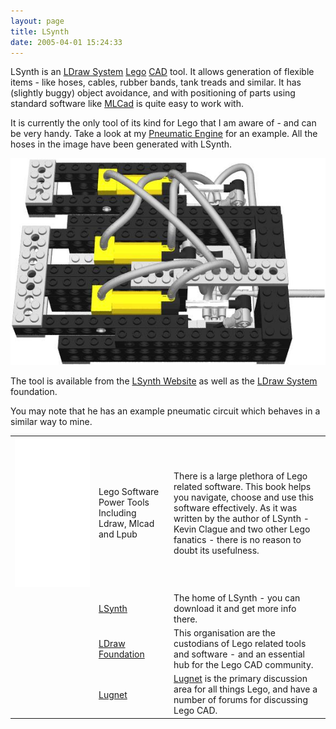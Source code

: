 ```yaml
---
layout: page
title: LSynth
date: 2005-04-01 15:24:33
---
```

LSynth is an <a class="wiki" href="/wiki/ldraw_system.html" title="The primary system for CAD representation of Lego parts">LDraw System</a> <a class="wiki" href="/wiki/lego.html" title="The best known construction toy">Lego</a> <a class="wiki" href="/wiki/cad.html" title="Computer Aided Design">CAD</a> tool. It allows generation of flexible items - like hoses, cables, rubber bands, tank treads and similar. It has (slightly buggy) object avoidance, and with positioning of parts using standard software like <a class="wiki" href="/wiki/mlcad.html" title="MLCad">MLCad</a> is quite easy to work with.

It is currently the only tool of its kind for Lego that I am aware of - and can be very handy. Take a look at my <a class="wiki" href="/assets/downloads/PneumaticEngineLSynth.mpd">Pneumatic Engine</a> for an example. All the hoses in the image have been generated with LSynth.

![Pneumatic Engine](/galleries/2006-07-09-pneumatic-engine-repost/PneumaticEngineLSynth.jpg)

The tool is available from the <a class="wiki" href="http://lsynth.sourceforge.net/">LSynth Website</a> as well as the <a class="wiki" href="/wiki/ldraw_system.html" title="The primary system for CAD representation of Lego parts">LDraw System</a> foundation.

You may note that he has an example pneumatic circuit which behaves in a similar way to mine.

<table class="normal" id="fancytable_1"> <tr>
<td><iframe style="width:120px;height:240px;" marginwidth="0" marginheight="0" scrolling="no" frameborder="0" src="//ws-eu.amazon-adsystem.com/widgets/q?ServiceVersion=20070822&OneJS=1&Operation=GetAdHtml&MarketPlace=GB&source=ss&ref=as_ss_li_til&ad_type=product_link&tracking_id=orionrobots-21&marketplace=amazon&region=GB&placement=B002FL3NQK&asins=B002FL3NQK&linkId=3fc9fe72c3b9b91d5cbcbd79dbb31d46&show_border=true&link_opens_in_new_window=true"></iframe></td> <td>Lego Software Power Tools Including Ldraw, Mlcad and Lpub</td> <td> There is a large plethora of Lego related software. This book helps you navigate, choose and use this software effectively. As it was written by the author of LSynth - Kevin Clague and two other Lego fanatics - there is no reason to doubt its usefulness.</td></tr>
<tr> <td></td> <td> <a class="wiki" href="http://lsynth.sourceforge.net/">LSynth</a> </td> <td> The home of LSynth - you can download it and get more info there.</td> </tr> <tr> <td></td> <td> <a class="wiki" href="tiki-directory_redirect.php?siteId=58">LDraw Foundation</a> </td> <td> This organisation are the custodians of Lego related tools and software - and an essential hub for the Lego CAD community.</td> </tr>
<tr> <td></td> <td> <a class="wiki" href="https://www.lugnet.com/">Lugnet</a> </td> <td> <a class="wiki" href="/wiki/lugnet.html" title="Lego Users Group Network">Lugnet</a> is the primary discussion area for all things Lego, and have a number of forums for discussing Lego CAD.</td> </tr>
</table>
